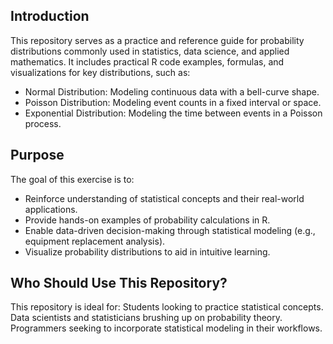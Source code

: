 ## Introduction

This repository serves as a practice and reference guide for probability distributions commonly used in statistics, data science, and applied mathematics. It includes practical R code examples, formulas, and visualizations for key distributions, such as:

- Normal Distribution: Modeling continuous data with a bell-curve shape.
- Poisson Distribution: Modeling event counts in a fixed interval or space.
- Exponential Distribution: Modeling the time between events in a Poisson process.

## Purpose
The goal of this exercise is to:
- Reinforce understanding of statistical concepts and their real-world applications.
- Provide hands-on examples of probability calculations in R.
- Enable data-driven decision-making through statistical modeling (e.g., equipment replacement analysis).
- Visualize probability distributions to aid in intuitive learning.

## Who Should Use This Repository?
This repository is ideal for:
Students looking to practice statistical concepts.
Data scientists and statisticians brushing up on probability theory.
Programmers seeking to incorporate statistical modeling in their workflows.
